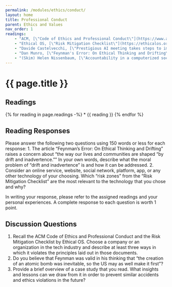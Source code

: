 ```yaml
---
permalink: /modules/ethics/conduct/
layout: home
title: Professional Conduct
parent: Ethics and Values
nav_order: 1
readings:
    - "ACM, [\"Code of Ethics and Professional Conduct\"](https://www.acm.org/code-of-ethics), 2018."
    - "Ethical OS, [\"Risk Mitigation Checklist\"](https://ethicalos.org/wp-content/uploads/2018/08/EthicalOS_Check-List_080618.pdf), 2018."
    - "Davide Castelvecchi, [\"Prestigious AI meeting takes steps to improve ethics of research\"](https://www.nature.com/articles/d41586-020-03611-8), 2020."
    - "Dan Munro, [\"Feynman's Error: On Ethical Thinking and Drifting\"](https://www.danmunro.ca/blog/2018/11/29/feynmans-error-on-ethical-thinking-and-drifting-nbsp), 2018."
    - "(Skim) Helen Nissenbaum, [\"Accountability in a computerized society\"](https://link.springer.com/article/10.1007/BF02639315), 1996."
---
```


# {{ page.title }}
<h2 class="text-delta">Readings</h2>
{% for reading in page.readings -%}
* {{ reading }}
{% endfor %}

<h2 class="text-delta">Reading Responses</h2>
Please answer the following two questions using 150 words or less for each response:
1. The article “Feynman’s Error: On Ethical Thinking and Drifting” raises a concern about “the way our lives and communities are shaped “by drift and inadvertence.”” In your own words, describe what the moral problem of “drift and inadvertence” is and how it can be addressed. 
2. Consider an online service, website, social network, platform, app, or any other technology of your choosing. Which “risk zones” from the “Risk Mitigation Checklist” are the most relevant to the technology that you chose and why?

In writing your response, please refer to the assigned readings and your personal experiences. A complete response to each question is worth 1 point.

<h2 class="text-delta">Discussion Questions</h2>

1. Recall the ACM Code of Ethics and Professional Conduct and the Risk Mitigation Checklist by Ethical OS. Choose a company or an organization in the tech industry and describe at least three ways in which it violates the principles laid out in those documents.
2. Do you believe that Feynman was valid in his thinking that “the creation of an atomic bomb was inevitable, so the US may as well make it first”?
3. Provide a brief overview of a case study that you read. What insights and lessons can we draw from it in order to prevent similar accidents and ethics violations in the future? 